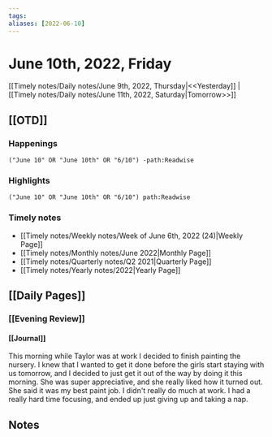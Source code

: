 ```yaml
---
tags:
aliases: [2022-06-10]
---
```


# June 10th, 2022, Friday

[[Timely notes/Daily notes/June 9th, 2022, Thursday|<<Yesterday]] | [[Timely notes/Daily notes/June 11th, 2022, Saturday|Tomorrow>>]]

## [[OTD]]

### Happenings

```query
("June 10" OR "June 10th" OR "6/10") -path:Readwise
```

### Highlights

```query
("June 10" OR "June 10th" OR "6/10") path:Readwise
```

### Timely notes
- [[Timely notes/Weekly notes/Week of June 6th, 2022 (24)|Weekly Page]]
- [[Timely notes/Monthly notes/June 2022|Monthly Page]]
- [[Timely notes/Quarterly notes/Q2 2021|Quarterly Page]]
- [[Timely notes/Yearly notes/2022|Yearly Page]]

## [[Daily Pages]]

### [[Evening Review]]

#### [[Journal]]

This morning while Taylor was at work I decided to finish painting the nursery. I knew that I wanted to get it done before the girls start staying with us tomorrow, and I decided to just get it out of the way by doing it this morning. She was super appreciative, and she really liked how it turned out. She said it was my best paint job. I didn't really do much at work. I had a really hard time focusing, and ended up just giving up and taking a nap.

## Notes
